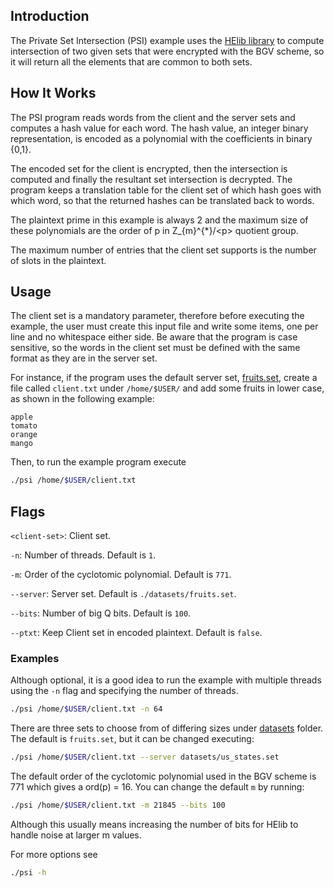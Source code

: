 ## Introduction
The Private Set Intersection (PSI) example uses the [HElib library](https://github.com/homenc/HElib) to compute intersection of two given sets that were encrypted with the BGV scheme, so it will return all the elements that are common to both sets.

## How It Works
The PSI program reads words from the client and the server sets and computes a hash value for each word. The hash value, an integer binary representation, is encoded as a polynomial with the coefficients in binary {0,1}.

The encoded set for the client is encrypted, then the intersection is computed and finally the resultant set intersection is decrypted. The program keeps a translation table for the client set of which hash goes with which word, so that the returned hashes can be translated back to words.

The plaintext prime in this example is always 2 and the maximum size of these polynomials are the order of p in Z_{m}^{\*}/\<p\> quotient group.

The maximum number of entries that the client set supports is the number of slots in the plaintext.

## Usage
The client set is a mandatory parameter, therefore before executing the example, the user must create this input file and write some items, one per line and no whitespace either side. Be aware that the program is case sensitive, so the words in the client set must be defined with the same format as they are in the server set.

For instance, if the program uses the default server set, [fruits.set](./datasets/fruits.set), create a file called `client.txt` under `/home/$USER/` and add some fruits in lower case, as shown in the following example:
```
apple
tomato
orange
mango
```

Then, to run the example program execute
```bash
./psi /home/$USER/client.txt
```

## Flags
`<client-set>`: Client set.

`-n`: Number of threads. Default is `1`.

`-m`: Order of the cyclotomic polynomial. Default is `771`.

`--server`: Server set. Default is `./datasets/fruits.set`.

`--bits`: Number of big Q bits. Default is `100`.

`--ptxt`: Keep Client set in encoded plaintext. Default is `false`.

### Examples

Although optional, it is a good idea to run the example with multiple threads using the `-n` flag and specifying the number of threads.
```bash
./psi /home/$USER/client.txt -n 64
```

There are three sets to choose from of differing sizes under [datasets](./datasets) folder. The default is `fruits.set`, but it can be changed executing:
```bash
./psi /home/$USER/client.txt --server datasets/us_states.set
```

The default order of the cyclotomic polynomial used in the BGV scheme is 771 which gives a ord(p) = 16. You can change the default `m` by running:
```bash
./psi /home/$USER/client.txt -m 21845 --bits 100
```
Although this usually means increasing the number of bits for HElib to handle noise at larger m values.

For more options see
```bash
./psi -h
```
